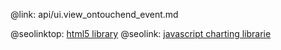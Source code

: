 @link: api/ui.view_ontouchend_event.md

@seolinktop: [html5 library](https://webix.com)
@seolink: [javascript charting librarie](https://webix.com/widget/charts/)